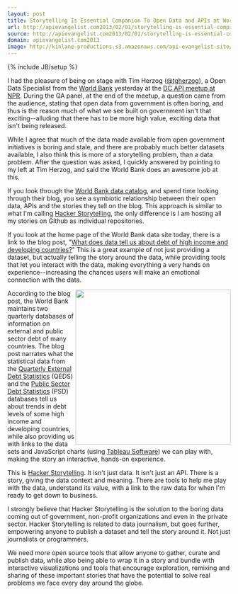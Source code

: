 ```yaml
---
layout: post
title: Storytelling Is Essential Companion To Open Data and APIs at World Bank
url: http://apievangelist.com2013/02/01/storytelling-is-essential-companion-to-open-data-and-apis-at-world-bank/
source: http://apievangelist.com2013/02/01/storytelling-is-essential-companion-to-open-data-and-apis-at-world-bank/
domain: apievangelist.com2013
image: http://kinlane-productions.s3.amazonaws.com/api-evangelist-site/blog/The-World-Bank-Logo.png
---
```

{% include JB/setup %}
<p><a href="http://data.worldbank.org/" target="_blank"><img src="https://s3.amazonaws.com/kinlane-productions/api-evangelist/world-bank/The-World-Bank-Logo.png" alt="" align="right" /></a></p>
<p>I had the pleasure of being on stage with <span>Tim Herzog (</span><a rel="user" href="http://twitter.com/tgherzog" target="_blank"><span class="at">@</span>tgherzog</a><span>)</span>, a Open Data Specialist from the <a title="World Bank" href="http://worldbank.com">World Bank</a> yesterday at the <a href="/2013/02/01/a-conversation-about-apis-in-washington-dc/">DC API meetup  at NPR</a>.  During the QA panel, at the end of the meetup, a question came from the audience, stating that open data from government is often boring, and thus is the reason much of what we see built on government isn't that exciting--alluding that there has to be more high value, exciting data that isn't being released.</p>
<p>While I agree that much of the data made available from open government initiatives is boring and stale, and there are probably much better datasets available, I also think this is more of a storytelling problem, than a data problem.  After the question was asked, I quickly answered by pointing to my left at Tim Herzog, and said the World Bank does an awesome job at this.</p>
<p>If you look through the <a href="http://data.worldbank.org/">World Bank data catalog</a>, and spend time looking through their blog, you see a symbiotic relationship between their open data, APIs and the stories they tell on the blog.  This approach is similar to what I'm calling <a title="Hacker Storytelling" href="http://hackerstorytelling.com">Hacker Storytelling</a>, the only difference is I am hosting all my stories on Github as individual repositories.</p>
<p>If you look at the home page of the World Bank data site today, there is a link to the blog post, "<a href="http://blogs.worldbank.org/opendata/what-does-data-tell-us-about-debt-of-high-income-and-developing-countries">What does data tell us about debt of high income and developing countries?</a>"  This is a great example of not just providing a dataset, but actually telling the story around the data, while providing tools that let you interact with the data, making everything a very hands on experience--increasing the chances users will make an emotional connection with the data.</p>
<p><a href="http://blogs.worldbank.org/opendata/what-does-data-tell-us-about-debt-of-high-income-and-developing-countries" target="_blank"><img src="https://s3.amazonaws.com/kinlane-productions/api-evangelist/world-bank/World-Bank-Exernal-Debt-to-GDP-Ratio.png" alt="" width="350" align="right" /></a></p>
<p>According to the blog post, the World Bank maintains two quarterly databases of information on external and public sector debt of many countries. The blog post narrates what the statistical data from the <a href="http://worldbank.org/qeds">Quarterly External Debt Statistics</a> (QEDS) and the <a href="http://worldbank.org/qpsd">Public Sector Debt Statistics</a> (PSD) databases tell us about trends in debt levels of some high income and developing countries, while also providing us with links to the data sets and JavaScript charts (using <a href="http://www.tableausoftware.com">Tableau Software</a>) we can play with, making the story an interactive, hands-on experience.</p>
<p>This is <a title="Hacker Storytelling" href="http://hackerstorytelling.com">Hacker Storytelling</a>.  It isn't just data.  It isn't just an API.  There is a story, giving the data context and meaning.  There are tools to help me play with the data, understand its value, with a link to the raw data for when I'm ready to get down to business.</p>
<p>I strongly believe that Hacker Storytelling is the solution to the boring data coming out of government, non-profit organizations and even in the private sector.  Hacker Storytelling is related to data journalism, but goes further, empowering anyone to publish a dataset and tell the story around it.  Not just journalists or programmers.</p>
<p>We need more open source tools that allow anyone to gather, curate and publish data, while also being able to wrap it in a story and bundle with interactive visualizations and tools that encourage exploration, remixing and sharing of these important stories that have the potential to solve real problems we face every day around the globe.</p>
